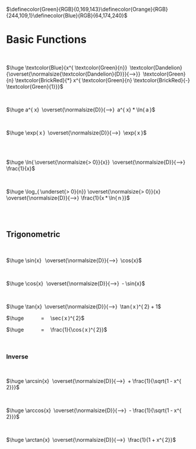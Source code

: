 
$\definecolor{Green}{RGB}{0,169,143}\definecolor{Orange}{RGB}{244,109,1}\definecolor{Blue}{RGB}{64,174,240}$

# Basic Functions

<br>

$\huge \textcolor{Blue}{x^{ \textcolor{Green}{n}}  \textcolor{Dandelion}{\overset{\normalsize{\textcolor{Dandelion}{D}}}{⟶}}  \textcolor{Green}{n} \textcolor{BrickRed}{*} x^{ \textcolor{Green}{n} \textcolor{BrickRed}{-} \textcolor{Green}{1}}}$

<br>
 
$\huge a^{ x}  \overset{\normalsize{D}}{⟶}  a^{ x} * \ln{ a }$

<br>

$\huge \exp{ x }  \overset{\normalsize{D}}{⟶}  \exp{ x }$

<br>
<br>

$\huge \ln{ \overset{\normalsize{> 0}}{x}}  \overset{\normalsize{D}}{⟶}  \frac{1}{x}$

<br>

$\huge \log_{ \underset{> 0}{n}} \overset{\normalsize{> 0}}{x}  \overset{\normalsize{D}}{⟶}  \frac{1}{x * \ln{ n }}$

<br>
<br>

## Trigonometric

<br>

$\huge \sin{x}    \overset{\normalsize{D}}{⟶}  \cos{x}$

<br>

$\huge \cos{x}   \overset{\normalsize{D}}{⟶}  - \sin{x}$

<br>

$\huge \tan{x}  \overset{\normalsize{D}}{⟶}  \tan ( x )^{ 2} + 1$

$\huge             =     \sec ( x )^{ 2}$
  
$\huge             =     \frac{1}{\cos ( x )^{ 2}}$

<br>

### Inverse

<br>
  
$\huge \arcsin{x}   \overset{\normalsize{D}}{⟶}  + \frac{1}{\sqrt{1 - x^{ 2}}}$

<br>

$\huge \arccos{x}  \overset{\normalsize{D}}{⟶}  - \frac{1}{\sqrt{1 - x^{ 2}}}$
  
<br>
  
$\huge \arctan{x}  \overset{\normalsize{D}}{⟶}  \frac{1}{1 + x^{ 2}}$

<br>
